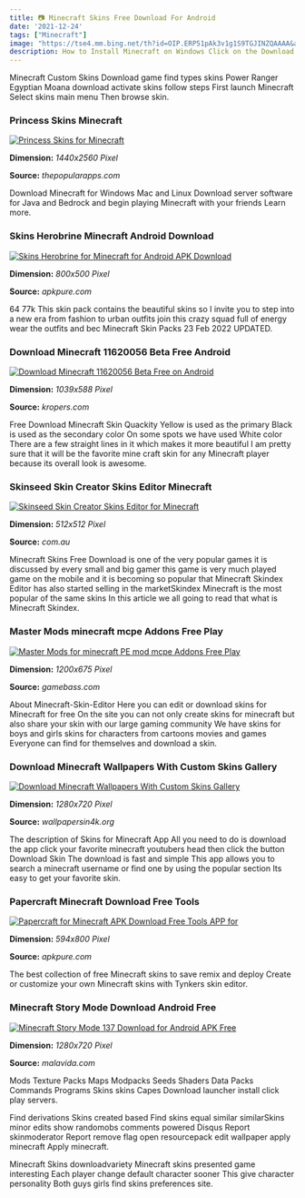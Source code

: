 ```yaml
---
title: 📷 Minecraft Skins Free Download For Android
date: '2021-12-24'
tags: ["Minecraft"]
image: "https://tse4.mm.bing.net/th?id=OIP.ERP51pAk3v1g1S9TGJINZQAAAA&amp;pid=15.1"
description: How to Install Minecraft on Windows Click on the Download button on the sidebar to visit the Minecraft Free Trial page Once youre on the Minecraft site click
---
```




Minecraft Custom Skins Download game find types skins Power Ranger Egyptian Moana download activate skins follow steps First launch Minecraft Select skins main menu Then browse skin.



### Princess Skins Minecraft

[![Princess Skins for Minecraft](https://www.thepopularapps.com/application/upload/Apps/2017/01/princess-skins-for-minecraft-50.png)](https://www.thepopularapps.com/application/upload/Apps/2017/01/princess-skins-for-minecraft-50.png)


**Dimension:** _1440x2560 Pixel_ 

**Source:** _thepopularapps.com_ 


Download Minecraft for Windows Mac and Linux Download server software for Java and Bedrock and begin playing Minecraft with your friends Learn more.


### Skins Herobrine Minecraft Android Download

[![Skins Herobrine for Minecraft for Android  APK Download](https://image.winudf.com/v2/image/Y29tLnN0b2x5YWguc2tpbnNoZXJvYnJpbmVmb3JtY3BlX3NjcmVlbnNob3RzXzBfYmZlZjNjM2I/screen-0.jpg?h=500&amp;fakeurl=1&amp;type=.jpg)](https://image.winudf.com/v2/image/Y29tLnN0b2x5YWguc2tpbnNoZXJvYnJpbmVmb3JtY3BlX3NjcmVlbnNob3RzXzBfYmZlZjNjM2I/screen-0.jpg?h=500&amp;fakeurl=1&amp;type=.jpg)


**Dimension:** _800x500 Pixel_ 

**Source:** _apkpure.com_ 


64 77k This skin pack contains the beautiful skins so I invite you to step into a new era from fashion to urban outfits join this crazy squad full of energy wear the outfits and bec Minecraft Skin Packs 23 Feb 2022 UPDATED.


### Download Minecraft 11620056 Beta Free Android

[![Download Minecraft 11620056 Beta  Free on Android](https://kropers.com/uploads/posts/2020-11/1605731955_mc-beta56__en.png)](https://kropers.com/uploads/posts/2020-11/1605731955_mc-beta56__en.png)


**Dimension:** _1039x588 Pixel_ 

**Source:** _kropers.com_ 


Free Download Minecraft Skin Quackity Yellow is used as the primary Black is used as the secondary color On some spots we have used White color There are a few straight lines in it which makes it more beautiful I am pretty sure that it will be the favorite mine craft skin for any Minecraft player because its overall look is awesome.


### Skinseed Skin Creator Skins Editor Minecraft 

[![Skinseed  Skin Creator  Skins Editor for Minecraft ](https://images-na.ssl-images-amazon.com/images/I/619O1WJdh-L.png)](https://images-na.ssl-images-amazon.com/images/I/619O1WJdh-L.png)


**Dimension:** _512x512 Pixel_ 

**Source:** _com.au_ 


Minecraft Skins Free Download is one of the very popular games it is discussed by every small and big gamer this game is very much played game on the mobile and it is becoming so popular that Minecraft Skindex Editor has also started selling in the marketSkindex Minecraft is the most popular of the same skins In this article we all going to read that what is Minecraft Skindex.


### Master Mods minecraft mcpe Addons Free Play 

[![Master Mods for minecraft PE  mod mcpe Addons  Free Play ](https://www.gamebass.com/games/images/com_Minecraft_master_mods_for_minecraft_pe_mod_mcpe_addons/2e4558bee04ac3432e5b42690d16b343.jpg)](https://www.gamebass.com/games/images/com_Minecraft_master_mods_for_minecraft_pe_mod_mcpe_addons/2e4558bee04ac3432e5b42690d16b343.jpg)


**Dimension:** _1200x675 Pixel_ 

**Source:** _gamebass.com_ 


About Minecraft-Skin-Editor Here you can edit or download skins for Minecraft for free On the site you can not only create skins for minecraft but also share your skin with our large gaming community We have skins for boys and girls skins for characters from cartoons movies and games Everyone can find for themselves and download a skin.


### Download Minecraft Wallpapers With Custom Skins Gallery

[![Download Minecraft Wallpapers With Custom Skins Gallery](http://www.wallpapersin4k.org/wp-content/uploads/2017/03/Minecraft-Wallpapers-With-Custom-Skins-7.jpg)](http://www.wallpapersin4k.org/wp-content/uploads/2017/03/Minecraft-Wallpapers-With-Custom-Skins-7.jpg)


**Dimension:** _1280x720 Pixel_ 

**Source:** _wallpapersin4k.org_ 


The description of Skins for Minecraft App All you need to do is download the app click your favorite minecraft youtubers head then click the button Download Skin The download is fast and simple This app allows you to search a minecraft username or find one by using the popular section Its easy to get your favorite skin.


### Papercraft Minecraft Download Free Tools 

[![Papercraft for Minecraft APK Download  Free Tools APP for ](https://image.winudf.com/v2/image/Y29tLmtlZXJhdGlwb25nLnBhcGVyY3JhZnRtaW5lY3JhZnRfc2NyZWVuc2hvdHNfNF9mZDA5Nzk2Ng/screen-4.jpg?h=800&amp;fakeurl=1&amp;type=.jpg)](https://image.winudf.com/v2/image/Y29tLmtlZXJhdGlwb25nLnBhcGVyY3JhZnRtaW5lY3JhZnRfc2NyZWVuc2hvdHNfNF9mZDA5Nzk2Ng/screen-4.jpg?h=800&amp;fakeurl=1&amp;type=.jpg)


**Dimension:** _594x800 Pixel_ 

**Source:** _apkpure.com_ 


The best collection of free Minecraft skins to save remix and deploy Create or customize your own Minecraft skins with Tynkers skin editor.


### Minecraft Story Mode Download Android Free

[![Minecraft Story Mode 137  Download for Android APK Free](https://imag.malavida.com/mvimgbig/download-fs/minecraft-story-mode-16355-4.jpg)](https://imag.malavida.com/mvimgbig/download-fs/minecraft-story-mode-16355-4.jpg)


**Dimension:** _1280x720 Pixel_ 

**Source:** _malavida.com_ 



Mods Texture Packs Maps Modpacks Seeds Shaders Data Packs Commands Programs Skins skins Capes Download launcher install click play servers.


Find derivations Skins created based Find skins equal similar similarSkins minor edits show randomobs comments powered Disqus Report skinmoderator Report remove flag open resourcepack edit wallpaper apply minecraft Apply minecraft.


Minecraft Skins downloadvariety Minecraft skins presented game interesting Each player change default character sooner This give character personality Both guys girls find skins preferences site.




